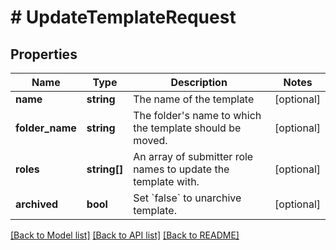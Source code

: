# # UpdateTemplateRequest

## Properties

Name | Type | Description | Notes
------------ | ------------- | ------------- | -------------
**name** | **string** | The name of the template | [optional]
**folder_name** | **string** | The folder&#39;s name to which the template should be moved. | [optional]
**roles** | **string[]** | An array of submitter role names to update the template with. | [optional]
**archived** | **bool** | Set &#x60;false&#x60; to unarchive template. | [optional]

[[Back to Model list]](../../README.md#models) [[Back to API list]](../../README.md#endpoints) [[Back to README]](../../README.md)
